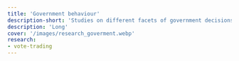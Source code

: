 ```yaml
---
title: 'Government behaviour'
description-short: 'Studies on different facets of government decisions.'
description: 'Long'
cover: '/images/research_goverment.webp'
research:
- vote-trading
---
```

